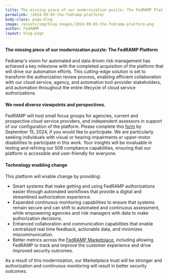```yaml
---
title: The missing piece of our modernization puzzle: The FedRAMP Platform
permalink: /2024-09-03-the-fedramp-platform/
body-class: page-blog
image: /assets/img/blog-images/2024-09-03-the-fedramp-platform.png
author: FedRAMP
layout: blog-page
---
```

<h4>The missing piece of our modernization puzzle: The FedRAMP Platform</h4>

Fedramp's vision for automated and data driven risk management has achieved a key milestone with the completed acquisition of the platform that will drive our automation efforts. This cutting-edge solution is set to transform the authorization review process, enabling efficient collaboration with our cloud service, agency, and automation tool-provider stakeholders, and automation throughout the entire lifecycle of cloud service authorizations.

<h4>We need diverse viewpoints and perspectives.</h4>

FedRAMP will host small focus groups for agencies, current and prospective cloud service providers, and independent assessors in support of our configuration of the platform. Please complete this <a href="https://app.smartsheetgov.com/b/form/bf8b558127c147c58b38598e4ca6ba8f" target="_blank" rel="noopener noreferrer">form</a> by September 15, 2024, if you would like to participate. We are particularly seeking individuals with visual or hearing impairments or upper-motor disabilities to participate in this work. Your insights will be invaluable in testing and refining our 508 compliance capabilities, ensuring that our platform is accessible and user-friendly for everyone.

<h4>Technology enabling change</h4>

This platform will enable change by providing:

- Smart systems that make getting and using FedRAMP authorizations easier through automated workflows that provide a digital and streamlined authorization experience.
- Expanded continuous monitoring capabilities to ensure that systems remain secure and can shift to automated and continuous assessment, while empowering agencies and risk managers with data to make authorization decisions.
- Enhanced collaboration and communication capabilities that enable centralized real time feedback, actionable data, and minimizes miscommunication.
- Better metrics across the <a href="https://marketplace.fedramp.gov/products" target="_blank" rel="noopener noreferrer">FedRAMP Marketplace</a>, including allowing FedRAMP to track and improve the customer experience and drive improved security outcomes. 

As a result of this modernization, our Marketplace trust will be stronger and authorization and continuous monitoring will result in better security outcomes.  
